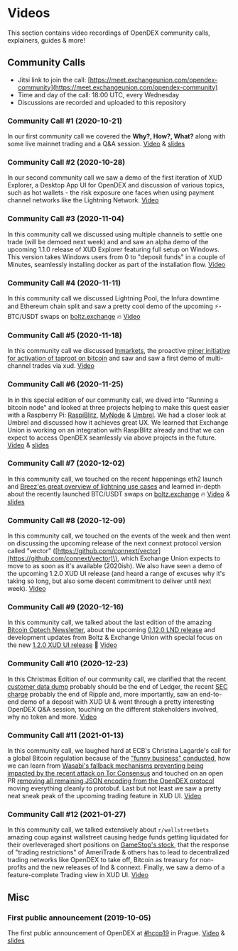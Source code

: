 # Videos

This section contains video recordings of OpenDEX community calls, explainers, guides & more!

## Community Calls

* Jitsi link to join the call: [https://meet.exchangeunion.com/opendex-community](https://meet.exchangeunion.com/opendex-community)
* Time and day of the call: 18:00 UTC, every Wednesday
* Discussions are recorded and uploaded to this repository

### Community Call \#1 \(2020-10-21\)

In our first community call we covered the **Why?, How?, What?** along with some live mainnet trading and a Q&A session. [Video](https://youtu.be/mGumdYAjDkY) & [slides](https://github.com/opendexnetwork/opendex/tree/a71f23607cb23561eebce420de5d1d1a2f1e6516/slides/20201021_OpenDEX_Community_Call.pdf)

### Community Call \#2 \(2020-10-28\)

In our second community call we saw a demo of the first iteration of XUD Explorer, a Desktop App UI for OpenDEX and discussion of various topics, such as hot wallets - the risk exposure one faces when using payment channel networks like the Lightning Network. [Video](https://youtu.be/rC7zlCSuVEc)

### Community Call \#3 \(2020-11-04\)

In this community call we discussed using multiple channels to settle one trade \(will be demoed next week\) and and saw an alpha demo of the upcoming 1.1.0 release of XUD Explorer featuring full setup on Windows. This version takes Windows users from 0 to "deposit funds" in a couple of Minutes, seamlessly installing docker as part of the installation flow. [Video](https://youtu.be/IBrVkzyCwb4)

### Community Call \#4 \(2020-11-11\)

In this community call we discussed Lightning Pool, the Infura downtime and Ethereum chain split and saw a pretty cool demo of the upcoming ⚡-BTC/USDT swaps on [boltz.exchange](https://boltz.exchange) 🔥 [Video](https://youtu.be/iNw5d1rZUqY)

### Community Call \#5 \(2020-11-18\)

In this community call we discussed [lnmarkets](https://lnmarkets.com), the proactive [miner initiative for activation of taproot on bitcoin](https://taprootactivation.com) and saw and saw a first demo of multi-channel trades via xud. [Video](https://youtu.be/tt_TYVft4dQ)

### Community Call \#6 \(2020-11-25\)

In in this special edition of our community call, we dived into "Running a bitcoin node" and looked at three projects helping to make this quest easier with a Raspberry Pi: [RaspiBlitz](https://raspiblitz.org/), [MyNode](https://mynodebtc.com/) & [Umbrel](https://getumbrel.com/). We had a closer look at Umbrel and discussed how it achieves great UX. We learned that Exchange Union is working on an integration with RaspiBlitz already and that we can expect to access OpenDEX seamlessly via above projects in the future. [Video](https://youtu.be/xi0sXZgG9NE) & [slides](https://github.com/opendexnetwork/opendex/tree/a71f23607cb23561eebce420de5d1d1a2f1e6516/slides/20201125_OpenDEX_Community_Call.pdf)

### Community Call \#7 \(2020-12-02\)

In this community call, we touched on the recent happenings eth2 launch and [Breez'es great overview of lightning use cases](https://medium.com/breez-technology/waypoints-on-the-road-to-lightnings-mass-adoption-88e4148a2c3c) and learned in-depth about the recently launched BTC/USDT swaps on [boltz.exchange](https://boltz.exchange) 🔥 [Video](https://youtu.be/_KbbTmMA8WM) & [slides](https://github.com/BoltzExchange/slides/blob/master/boltzopendex.pdf)

### Community Call \#8 \(2020-12-09\)

In this community call, we touched on the events of the week and then went on discussing the upcoming release of the next connext protocol version called "vector" \([https://github.com/connext/vector](https://github.com/connext/vector)\), which Exchange Union expects to move to as soon as it's available \(2020ish\). We also have seen a demo of the upcoming 1.2.0 XUD UI release \(and heard a range of excuses why it's taking so long, but also some decent commitment to deliver until next week\). [Video](https://youtu.be/oBoDNGI8f3w)

### Community Call \#9 \(2020-12-16\)

In this community call, we talked about the last edition of the amazing [Bitcoin Optech Newsletter](https://bitcoinops.org/en/newsletters/2020/12/16/), about the upcoming [0.12.0 LND release](https://github.com/lightningnetwork/lnd/releases/tag/v0.12.0-beta.rc1) and development updates from Boltz & Exchange Union with special focus on the new [1.2.0 XUD UI release](https://github.com/ExchangeUnion/xud-ui/releases/tag/v1.2.0) 🌈 [Video](https://youtu.be/QTx7U6fPe_k)

### Community Call \#10 \(2020-12-23\)

In this Christmas Edition of our community call, we clarified that the recent [customer data dump](https://www.ledger.com/message-ledgers-ceo-data-leak) probably should be the end of Ledger, the recent [SEC charge](https://www.sec.gov/news/press-release/2020-338) probably the end of Ripple and, more importantly, saw an end-to-end demo of a deposit with XUD UI & went through a pretty interesting OpenDEX Q&A session, touching on the different stakeholders involved, why no token and more. [Video](https://youtu.be/CFwnbgoMMBM)

### Community Call \#11 \(2021-01-13\)

In this community call, we laughed hard at ECB's Christina Lagarde's call for a global Bitcoin regulation because of the ["funny business" conducted](https://www.reuters.com/article/us-crypto-currency-ecb/ecbs-lagarde-calls-for-regulating-bitcoins-funny-business-idUSKBN29I1B1), how we can learn from [Wasabi's fallback mechanisms preventing being impacted by the recent attack on Tor Consensus](https://blog.wasabiwallet.io/wasabi-wallet-tor-consensus/) and touched on an open PR [removing all remaining JSON encoding from the OpenDEX protocol](https://github.com/ExchangeUnion/xud/pull/2061#pullrequestreview-567439995) moving everything cleanly to protobuf. Last but not least we saw a pretty neat sneak peak of the upcoming trading feature in XUD UI. [Video](https://youtu.be/CpeFQqFKksg)

### Community Call \#12 \(2021-01-27\)

In this community call, we talked extensively about `r/wallstreetbets` amazing coup against wallstreet causing hedge funds getting liquidated for their overleveraged short positions on [GameStop's stock](https://finance.yahoo.com/quote/GME), that the response of "trading restrictions" of AmeriTrade & others has to lead to decentralized trading networks like OpenDEX to take off, Bitcoin as treasury for non-profits and the new releases of lnd & connext. Finally, we saw a demo of a feature-complete Trading view in XUD UI. [Video](https://youtu.be/tL5FRf-QvH8)

## Misc

### First public announcement \(2019-10-05\)

The first public announcement of OpenDEX at [\#hcpp19](https://opt-out.hcpp.cz/) in Prague. [Video](https://www.youtube.com/watch?v=euSr9A6tI90) & [slides](https://github.com/opendexnetwork/opendex/tree/a71f23607cb23561eebce420de5d1d1a2f1e6516/slides/20191005_hcpp19.pdf)

